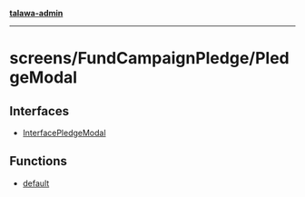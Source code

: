 [**talawa-admin**](../../../README.md)

***

# screens/FundCampaignPledge/PledgeModal

## Interfaces

- [InterfacePledgeModal](interfaces/InterfacePledgeModal.md)

## Functions

- [default](functions/default.md)
